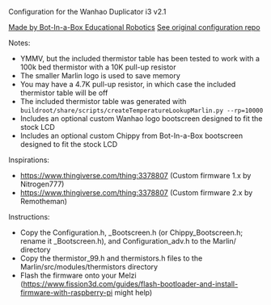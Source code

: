 Configuration for the Wanhao Duplicator i3 v2.1

[Made by Bot-In-a-Box Educational Robotics](https://botinabox.ca)
[See original configuration repo](https://github.com/BotInABoxER/marlin2-for-wanhao-i3)

Notes:
- YMMV, but the included thermistor table has been tested to work with a 100k bed thermistor with a 10K pull-up resistor
- The smaller Marlin logo is used to save memory
- You may have a 4.7K pull-up resistor, in which case the included thermistor table will be off
- The included thermistor table was generated with `buildroot/share/scripts/createTemperatureLookupMarlin.py --rp=10000`
- Includes an optional custom Wanhao logo bootscreen designed to fit the stock LCD
- Includes an optional custom Chippy from Bot-In-a-Box bootscreen designed to fit the stock LCD

Inspirations:
- https://www.thingiverse.com/thing:3378807 (Custom firmware 1.x by Nitrogen777)
- https://www.thingiverse.com/thing:3378807 (Custom firmware 2.x by Remotheman)

Instructions:
- Copy the Configuration.h, _Bootscreen.h (or Chippy_Bootscreen.h; rename it _Bootscreen.h), and Configuration_adv.h to the Marlin/ directory
- Copy the thermistor_99.h and thermistors.h files to the Marlin/src/modules/thermistors directory
- Flash the firmware onto your Melzi (https://www.fission3d.com/guides/flash-bootloader-and-install-firmware-with-raspberry-pi might help)